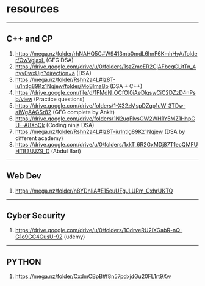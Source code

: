# resources
---------------------------------------------------
C++ and CP
---------------------------------------------------
1. https://mega.nz/folder/rhNAHQ5C#W9413mb0mdL6hnF6KmhHyA/folder/OwVgjaxL                   (GFG DSA)
2. https://drive.google.com/drive/u/0/folders/1szZmcER2CjAFbcqCLitTn_4nyv0wxUjn?direction=a (DSA)
3. https://mega.nz/folder/Rshn2a4L#Iz8T-iu1ntlg89Kz1Nqjew/folder/MoBlmaBb                   (DSA + C++)
4. https://drive.google.com/file/d/1FMdN_OCfOI0iAeDlqswCiC2DZzD4nPsb/view                   (Practice questions)
5. https://drive.google.com/drive/folders/1-X32zMspDZgp1uW_3TDw-alWgAAGSr82                 (GFG complete by Ankit)
6. https://drive.google.com/drive/folders/1N2uqFlvsOW2WH1Y5MZ1HhpCU--A8XoQk                 (Coding ninja DSA)
7. https://mega.nz/folder/Rshn2a4L#Iz8T-iu1ntlg89Kz1Nqjew                                   (DSA by different academy)
8. https://drive.google.com/drive/u/0/folders/1xkT_6R2GxMDj87T1ecQMFUHTB3UJZ9_D            (Abdul Bari)


---------------------------------------------------
Web Dev
---------------------------------------------------
1. https://mega.nz/folder/n8YDnIiA#E15euUFgJLURm_CxhrUKTQ


---------------------------------------------------
Cyber Security
---------------------------------------------------
1. https://drive.google.com/drive/u/0/folders/1CdrveRU2iXGabR-nQ-G1o9GC4GusU-92              (udemy)

---------------------------------------------------
PYTHON
---------------------------------------------------
1. https://mega.nz/folder/CxdmCBpB#f8n57pdxjdGu20FL1rt9Xw 

